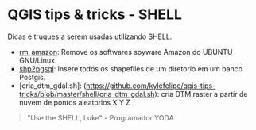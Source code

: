 # QGIS tips & tricks - SHELL
Dicas e truques a serem usadas utilizando SHELL.

* [rm_amazon](https://github.com/kylefelipe/qgis-tips-tricks/blob/master/shell/rm_amazon.sh): Remove os softwares spyware Amazon do UBUNTU  GNU/Linux.
* [shp2pgsql](https://github.com/kylefelipe/qgis-tips-tricks/blob/master/shell/shp2pgsql.md): Insere todos os shapefiles de um diretorio em um banco Postgis.
* [cria_dtm_gdal.sh]: (https://github.com/kylefelipe/qgis-tips-tricks/blob/master/shell/cria_dtm_gdal.sh): cria DTM raster a partir de nuvem de pontos aleatorios X Y Z
> "Use the SHELL, Luke" - Programador YODA

